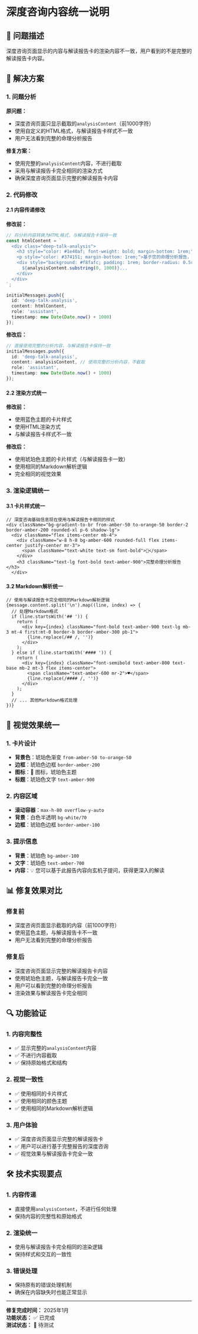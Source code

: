 # 深度咨询内容统一说明

## 🎯 问题描述

深度咨询页面显示的内容与解读报告卡的渲染内容不一致，用户看到的不是完整的解读报告卡内容。

## 🔧 解决方案

### 1. 问题分析

**原问题：**
- 深度咨询页面只显示截取的`analysisContent`（前1000字符）
- 使用自定义的HTML格式，与解读报告卡样式不一致
- 用户无法看到完整的命理分析报告

**修复方案：**
- 使用完整的`analysisContent`内容，不进行截取
- 采用与解读报告卡完全相同的渲染方式
- 确保深度咨询页面显示完整的解读报告卡内容

### 2. 代码修改

#### 2.1 内容传递修改

**修改前：**
```typescript
// 将分析内容转换为HTML格式，与解读报告卡保持一致
const htmlContent = `
  <div class="deep-talk-analysis">
    <h3 style="color: #1e40af; font-weight: bold; margin-bottom: 1rem;">📋 深度咨询基础信息</h3>
    <p style="color: #374151; margin-bottom: 1rem;">基于您的命理分析报告，我将为您提供更深入的解读和建议。</p>
    <div style="background: #f8fafc; padding: 1rem; border-radius: 0.5rem; border: 1px solid #e2e8f0;">
      ${analysisContent.substring(0, 1000)}...
    </div>
  </div>
`;

initialMessages.push({
  id: 'deep-talk-analysis',
  content: htmlContent,
  role: 'assistant',
  timestamp: new Date(Date.now() + 1000)
});
```

**修改后：**
```typescript
// 直接使用完整的分析内容，与解读报告卡保持一致
initialMessages.push({
  id: 'deep-talk-analysis',
  content: analysisContent, // 使用完整的分析内容，不截取
  role: 'assistant',
  timestamp: new Date(Date.now() + 1000)
});
```

#### 2.2 渲染方式统一

**修改前：**
- 使用蓝色主题的卡片样式
- 使用HTML渲染方式
- 与解读报告卡样式不一致

**修改后：**
- 使用琥珀色主题的卡片样式（与解读报告卡一致）
- 使用相同的Markdown解析逻辑
- 完全相同的视觉效果

### 3. 渲染逻辑统一

#### 3.1 卡片样式统一
```tsx
// 深度咨询基础信息现在使用与解读报告卡相同的样式
<div className="bg-gradient-to-br from-amber-50 to-orange-50 border-2 border-amber-200 rounded-xl p-6 shadow-lg">
  <div className="flex items-center mb-4">
    <div className="w-8 h-8 bg-amber-600 rounded-full flex items-center justify-center mr-3">
      <span className="text-white text-sm font-bold">📜</span>
    </div>
    <h3 className="text-lg font-bold text-amber-900">完整命理分析报告</h3>
  </div>
```

#### 3.2 Markdown解析统一
```tsx
// 使用与解读报告卡完全相同的Markdown解析逻辑
{message.content.split('\n').map((line, index) => {
  // 处理Markdown格式
  if (line.startsWith('## ')) {
    return (
      <div key={index} className="font-bold text-amber-900 text-lg mb-3 mt-4 first:mt-0 border-b border-amber-300 pb-1">
        {line.replace(/## /, '')}
      </div>
    );
  } else if (line.startsWith('#### ')) {
    return (
      <div key={index} className="font-semibold text-amber-800 text-base mb-2 mt-3 flex items-center">
        <span className="text-amber-600 mr-2">♥</span>
        {line.replace(/#### /, '')}
      </div>
    );
  }
  // ... 其他Markdown格式处理
})}
```

## 🎨 视觉效果统一

### 1. 卡片设计
- **背景色**：琥珀色渐变 `from-amber-50 to-orange-50`
- **边框**：琥珀色边框 `border-amber-200`
- **图标**：📜 图标，琥珀色主题
- **标题**：琥珀色文字 `text-amber-900`

### 2. 内容区域
- **滚动容器**：`max-h-80 overflow-y-auto`
- **背景**：白色半透明 `bg-white/70`
- **边框**：琥珀色边框 `border-amber-100`

### 3. 提示信息
- **背景**：琥珀色 `bg-amber-100`
- **文字**：琥珀色 `text-amber-700`
- **内容**：💡 您可以基于此报告内容向玄机子提问，获得更深入的解读

## 📊 修复效果对比

### 修复前
- 深度咨询页面显示截取的内容（前1000字符）
- 使用蓝色主题，与解读报告卡不一致
- 用户无法看到完整的命理分析报告

### 修复后
- 深度咨询页面显示完整的解读报告卡内容
- 使用琥珀色主题，与解读报告卡完全一致
- 用户可以看到完整的命理分析报告
- 渲染效果与解读报告卡完全相同

## 🔍 功能验证

### 1. 内容完整性
- ✅ 显示完整的`analysisContent`内容
- ✅ 不进行内容截取
- ✅ 保持原始格式和结构

### 2. 视觉一致性
- ✅ 使用相同的卡片样式
- ✅ 使用相同的颜色主题
- ✅ 使用相同的Markdown解析逻辑

### 3. 用户体验
- ✅ 深度咨询页面显示完整的解读报告卡
- ✅ 用户可以进行基于完整报告的深度咨询
- ✅ 视觉效果与解读报告卡完全一致

## 🛠️ 技术实现要点

### 1. 内容传递
- 直接使用`analysisContent`，不进行任何处理
- 保持内容的完整性和原始格式

### 2. 渲染统一
- 使用与解读报告卡完全相同的渲染逻辑
- 保持样式和交互的一致性

### 3. 错误处理
- 保持原有的错误处理机制
- 确保在内容缺失时也能正常显示

---

**修复完成时间：** 2025年1月  
**功能状态：** ✅ 已完成  
**测试状态：** 🔄 待测试
